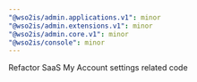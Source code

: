 ```yaml
---
"@wso2is/admin.applications.v1": minor
"@wso2is/admin.extensions.v1": minor
"@wso2is/admin.core.v1": minor
"@wso2is/console": minor
---
```


Refactor SaaS My Account settings related code
